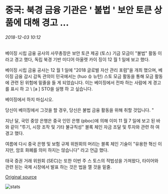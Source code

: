 # 중국: 북경 금융 기관은 ' 불법 ' 보안 토큰 상품에 대해 경고 ...

###### 2018-12-03 10:12

베이징 시립 금융 공사의 사무총장은 보안 토큰 제공 (토스) 기금 모금이 "불법" 활동 이라고 경고 했다, 독립 북경 기반 미디어 아울렛 카이 징이 12 월 1 일에 보고 했다.

베이징 시립 금융 공사는 12 월 1 일에 "2018 글로벌 자산 관리 포럼"을 개최 했으며, 베이징 금융 감시 감독 관의이 민국에서는 (huo 슈 뉴턴) 스토 모금 활동을 통해 모금 활동에 관련 된 위험에 밑줄을 들 게 되었습니다. 이는 베이징에서 전파 하는 사람에 게 경고를 표시 하 고 \ [a \] STO을 실행 하 고 싶습니다.

베이징에서 하지 마십시오.

당신이 베이징에서 그것을 할 경우, 당신은 불법 금융 활동을 위해 취할 것입니다. "

지난 달, 국민 중앙 은행은 중국 인민 은행 (pboc)에 의해 이미 11 월 7 일에 보고 된 바와 같이 "투기, 시장 조작 및 기타 불규칙성" 블록 체인 자금 조달 및 투자와 관련 하 여 경고 했다.

여름에 다시 중국 은행 및 보험 규제 위원회의 머리는 블록 체인 기술이 "유용한 혁신 이지만, 암호 화폐를 의미 하지는 않습니다" 라고 언급 했다.

태국 증권 거래 위원회 (SEC)는 또한 이번 주 스 토스의 적법성을 가져왔다, 타이어와 관련 된는 국제 시장에서 발표 하는 것은 법을 깰 것을 밑줄.

[Original source](https://cointelegraph.com/news/china-beijing-financial-authority-warns-against-illegal-security-token-offerings)

![stats](https://c.statcounter.com/11760860/0/a89fa40b/1/ "stats")